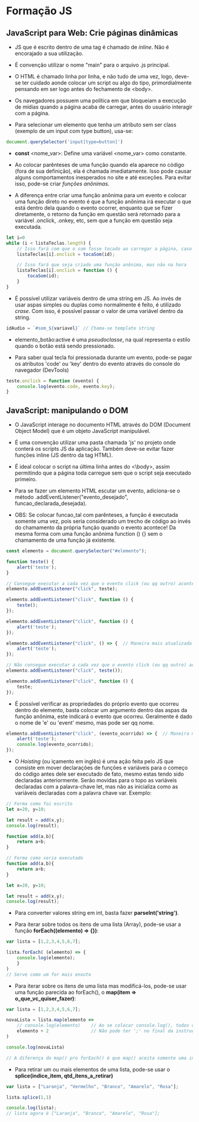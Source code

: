 <h1>Formação JS</h1>

<h2>JavaScript para Web: Crie páginas dinâmicas</h2>

* JS que é escrito dentro de uma tag é chamado de _inline_. Não é encorajado a sua utilização.

* É convenção utilizar o nome "main" para o arquivo .js principal.

* O HTML é chamado linha por linha, e não tudo de uma vez, logo, deve-se ter cuidado aonde colocar um script ou algo do tipo, primordialmente pensando em ser logo antes do fechamento de \<body>.

* Os navegadores possuem uma política em que bloqueiam a execução de mídias quando a página acaba de carregar, antes do usuário interagir com a página.

* Para selecionar um elemento que tenha um atributo sem ser class (exemplo de um input com type button), usa-se:
```js
document.querySelector('input[type=button]')
```

* **const** \<nome_var>: Define uma variável \<nome_var> como constante.

* Ao colocar parênteses de uma função quando ela aparece no código (fora de sua definição), ela é chamada imediatamente. Isso pode causar alguns comportamentos inesperados no site e até exceções. Para evitar isso, pode-se criar _funções anônimas_.

* A diferença entre criar uma função anônima para um evento e colocar uma função direto no evento é que a função anônima irá executar o que está dentro dela quando o evento ocorrer, enquanto que se fizer diretamente, o retorno da função em questão será retornado para a variável .onclick, .onkey, etc, sem que a função em questão seja executada.

```js
let i=0
while (i < listaTeclas.length) {
    // Isso fará com que o som fosse tocado ao carregar a página, caso não houvesse a excessão do DOM
    listaTeclas[i].onclick = tocaSom(id); 

    // Isso fará que seja criado uma função anônima, mas não na hora
    listaTeclas[i].onclick = function () {
        tocaSom(id);
    }
}
```

* É possível utilizar variáveis dentro de uma string em JS. Ao invés de usar aspas simples ou duplas como normalmente é feito, é utilizado _crase_. Com isso, é possível passar o valor de uma variável dentro da string.

```js
idAudio = `#som_${variavel}` // Chama-se template string
```

* elemento_botão:active é uma _pseudoclasse_, na qual representa o estilo quando o botão está sendo pressionado.

* Para saber qual tecla foi pressionada durante um evento, pode-se pagar os atributos 'code' ou 'key' dentro do evento através do console do navegador (DevTools)

```js
teste.onclick = function (evento) {
    console.log(evento.code, evento.key);
}
```

<h2>JavaScript: manipulando o DOM</h2>

* O JavaScript interage no documento HTML através do DOM (Document Object Model) que é um objeto JavaScript manipulável.

* É uma convenção utilizar uma pasta chamada 'js' no projeto onde conterá os scripts JS da aplicação. Também deve-se evitar fazer funções inline (JS dentro da tag HTML).

* É ideal colocar o script na última linha antes do \<\body>, assim permitindo que a página toda carregue sem que o script seja executado primeiro.

* Para se fazer um elemento HTML escutar um evento, adiciona-se o método .addEventListener("evento_desejado", funcao_declarada_desejada).

* OBS: Se colocar funcao_tal com parênteses, a função é executada somente uma vez, pois seria considerado um trecho de código ao invés do chamamento da própria função quando o evento acontece! Da mesma forma com uma função anônima function () {} sem o chamamento de uma função já existente.

```js
const elemento = document.querySelector("#elemento");

function teste() {
    alert('teste');
}

// Consegue executar a cada vez que o evento click (ou qq outro) acontece
elemento.addEventListener("click", teste);

elemento.addEventListener("click", function () {
    teste();
});

elemento.addEventListener("click", function () {
    alert('teste');
});

elemento.addEventListener("click", () => {  // Maneira mais atualizada de expressar funções anônimas, mas é a msm coisa
    alert('teste');
});

// Não consegue executar a cada vez que o evento click (ou qq outro) acontece
elemento.addEventListener("click", teste());

elemento.addEventListener("click", function () {
    teste;
});

```

* É possível verificar as propriedades do próprio evento que ocorreu dentro do elemento, basta colocar um argumento dentro das aspas da função anônima, este indicará o evento que ocorreu. Geralmente é dado o nome de 'e' ou 'event' mesmo, mas pode ser qq nome.

```js
elemento.addEventListener("click", (evento_ocorrido) => {  // Maneira mais atualizada de expressar funções anônimas, mas é a msm coisa
    alert('teste');
    console.log(evento_ocorrido);
});
```

* O _Hoisting_ (ou içamento em inglês) é uma ação feita pelo JS que consiste em mover declarações de funções e variáveis para o começo do código antes dele ser executado de fato, mesmo estas tendo sido declaradas anteriormente. Serão movidas para o topo as variáveis declaradas com a palavra-chave let, mas não as inicializa como as variáveis declaradas com a palavra chave var. Exemplo:

```js
// Forma como foi escrito
let x=20, y=10;

let result = add(x,y);
console.log(result);

function add(a,b){
    return a+b;
}

// Forma como seria executado
function add(a,b){
    return a+b;
}

let x=20, y=10;

let result = add(x,y);
console.log(result);
```

* Para converter valores string em int, basta fazer **parseInt('string')**.

* Para iterar sobre todos os itens de uma lista (Array), pode-se usar a função **forEach((elemento) => {})**:

```js
var lista = [1,2,3,4,5,6,7];

lista.forEach( (elemento) => {
    console.log(elemento);
    }
)
// Serve como um for mais enxuto
```

* Para iterar sobre os itens de uma lista mas modificá-los, pode-se usar uma função parecida ao forEach(), o **map(item => o_que_vc_quiser_fazer)**:

```js
var lista = [1,2,3,4,5,6,7];

novaLista = lista.map(elemento =>
    // console.log(elemento)    // Ao se colocar console.log(), todos os itens da nova lista (ou mesma lista refatorada) terão seus elementos undefined, mesmo o console.log() tendo sido executado para cada elemento
    elemento + 2                // Não pode ter ';' no final da instrução do map()
)

console.log(novaLista)

// A diferença do map() pro forEach() é que map() aceita somente uma instrução, enquanto o forEach() funciona como um for, aceitando mais comandos dentro de si para serem executados. Também o map() retorna uma lista.
```

* Para retirar um ou mais elementos de uma lista, pode-se usar o **splice(indice_item, qtd_itens_a_retirar)**
```js
var lista = ["Laranja", "Vermelho", "Branco", "Amarelo", "Rosa"]; 

lista.splice(1,1)

console.log(lista);
// lista agora é ["Laranja", "Branco", "Amarelo", "Rosa"];

```